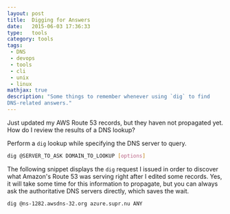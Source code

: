 ```yaml
---
layout: post
title:  Digging for Answers
date:   2015-06-03 17:36:33
type:   tools
category: tools
tags:
 - DNS
 - devops
 - tools
 - cli
 - unix
 - linux
mathjax: true
description: "Some things to remember whenever using `dig` to find
DNS-related answers."
---
```

Just updated my AWS Route 53 records, but they haven not propagated yet. How
do I review the results of a DNS lookup?

Perform a `dig` lookup while specifying the DNS server to query.
```bash
dig @SERVER_TO_ASK DOMAIN_TO_LOOKUP [options]
```

The following snippet displays the `dig` request I issued in order to discover
what Amazon's Route 53 was serving right after I edited some records. Yes, it
will take some time for this information to propagate, but you can always ask 
the authoritative DNS servers directly, which saves the wait.

```bash
dig @ns-1282.awsdns-32.org azure.supr.nu ANY
```

[q10]: http://anouar.adlani.com/2011/12/useful-dig-command-to-troubleshot-your-domains.html
[dig-rackspace]: http://www.rackspace.com/knowledge_center/article/using-dig-to-query-nameservers
